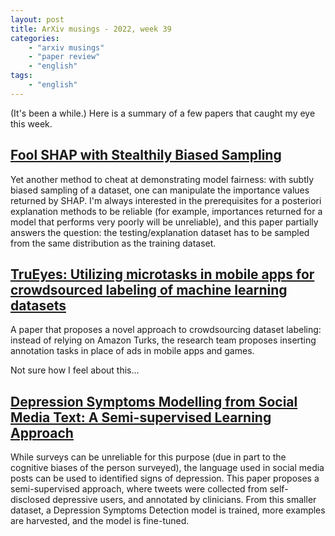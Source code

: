 ```yaml
---
layout: post
title: ArXiv musings - 2022, week 39
categories:
    - "arxiv musings"
    - "paper review"
    - "english"
tags:
    - "english"
---
```


(It's been a while.) Here is a summary of a few papers that caught my eye this week.

<!--more-->
## [Fool SHAP with Stealthily Biased Sampling](https://arxiv.org/abs/2205.15419)

Yet another method to cheat at demonstrating model fairness: with subtly biased sampling of a dataset, one can manipulate the importance values returned by SHAP. I'm always interested in the prerequisites for a posteriori explanation methods to be reliable (for example, importances returned for a model that performs very poorly will be unreliable), and this paper partially answers the question: the testing/explanation dataset has to be sampled from the same distribution as the training dataset. 



## [TruEyes: Utilizing microtasks in mobile apps for crowdsourced labeling of machine learning datasets](https://arxiv.org/pdf/2209.14708.pdf)

A paper that proposes a novel approach to crowdsourcing dataset labeling: instead of relying on Amazon Turks, the research team proposes inserting annotation tasks in place of ads in mobile apps and games.

Not sure how I feel about this...


## [Depression Symptoms Modelling from Social Media Text: A Semi-supervised Learning Approach](https://arxiv.org/pdf/2209.02765.pdf)

While surveys can be unreliable for this purpose (due in part to the cognitive biases of the person surveyed), the language used in social media posts can be used to identified signs of depression. This paper proposes a semi-supervised approach, where tweets were collected from self-disclosed depressive users, and annotated by clinicians. From this smaller dataset, a Depression Symptoms Detection model is trained, more examples are harvested, and the model is fine-tuned.

